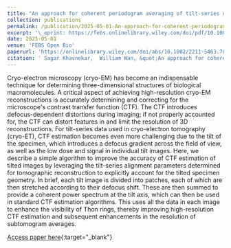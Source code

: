 ```yaml
---
title: "An approach for coherent periodogram averaging of tilt-series data for improved contrast transfer function estimation"
collection: publications
permalink: /publication/2025-05-01-An-approach-for-coherent-periodogram-averaging-of-tilt-series-data-for-improved-contrast-transfer-function-estimation
excerpt: '\_eprint: https://febs.onlinelibrary.wiley.com/doi/pdf/10.1002/2211-5463.70050'
date: 2025-05-01
venue: 'FEBS Open Bio'
paperurl: 'https://onlinelibrary.wiley.com/doi/abs/10.1002/2211-5463.70050'
citation: ' Sagar Khavnekar,  William Wan, &quot;An approach for coherent periodogram averaging of tilt-series data for improved contrast transfer function estimation.&quot; FEBS Open Bio, 2025.'
---
```

Cryo-electron microscopy (cryo-EM) has become an indispensable technique for determining three-dimensional structures of biological macromolecules. A critical aspect of achieving high-resolution cryo-EM reconstructions is accurately determining and correcting for the microscope&apos;s contrast transfer function (CTF). The CTF introduces defocus-dependent distortions during imaging; if not properly accounted for, the CTF can distort features in and limit the resolution of 3D reconstructions. For tilt-series data used in cryo-electron tomography (cryo-ET), CTF estimation becomes even more challenging due to the tilt of the specimen, which introduces a defocus gradient across the field of view, as well as the low dose and signal in individual tilt images. Here, we describe a simple algorithm to improve the accuracy of CTF estimation of tilted images by leveraging the tilt-series alignment parameters determined for tomographic reconstruction to explicitly account for the tilted specimen geometry. In brief, each tilt image is divided into patches, each of which are then stretched according to their defocus shift. These are then summed to provide a coherent power spectrum at the tilt axis, which can then be used in standard CTF estimation algorithms. This uses all the data in each image to enhance the visibility of Thon rings, thereby improving high-resolution CTF estimation and subsequent enhancements in the resolution of subtomogram averages.

[Access paper here](https://onlinelibrary.wiley.com/doi/abs/10.1002/2211-5463.70050){:target="_blank"}
